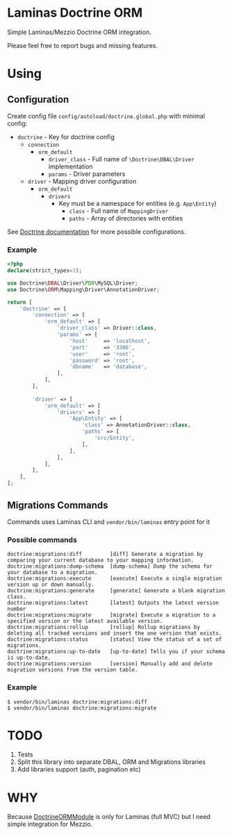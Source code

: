# Laminas Doctrine ORM

Simple Laminas/Mezzio Doctrine ORM integration.

Please feel free to report bugs and missing features.

# Using

## Configuration

Create config file `config/autoload/doctrine.global.php` with minimal config:

* `doctrine` - Key for doctrine config
    * `connection`
        * `orm_default`
            * `driver_class` - Full name of `\Doctrine\DBAL\Driver` implementation
            * `params` - Driver parameters
    * `driver` - Mapping driver configuration
        * `orm_default`
            * `drivers`
                * Key must be a namespace for entities (e.g. `App\Entity`)
                    * `class` - Full name of `MappingDriver`
                    * `paths` - Array of directories with entities
                
See [Doctrine documentation](https://www.doctrine-project.org/projects/doctrine-dbal/en/2.7/reference/configuration.html)
for more possible configurations. 

### Example
```php
<?php
declare(strict_types=1);

use Doctrine\DBAL\Driver\PDO\MySQL\Driver;
use Doctrine\ORM\Mapping\Driver\AnnotationDriver;

return [
    'doctrine' => [
        'connection' => [
            'orm_default' => [
                'driver_class' => Driver::class,
                'params' => [
                    'host'     => 'localhost',
                    'port'     => '3306',
                    'user'     => 'root',
                    'password' => 'root',
                    'dbname'   => 'database',
                ],
            ],
        ],
        
        'driver' => [
            'orm_default' => [
                'drivers' => [
                    'App\Entity' => [
                        'class' => AnnotationDriver::class,
                        'paths' => [
                            'src/Entity',
                        ],
                    ],
                ],
            ],
        ],
    ],
];
```

## Migrations Commands

Commands uses Laminas CLI and `vendor/bin/laminas` entry point for it

### Possible commands
```
doctrine:migrations:diff         [diff] Generate a migration by comparing your current database to your mapping information.
doctrine:migrations:dump-schema  [dump-schema] Dump the schema for your database to a migration.
doctrine:migrations:execute      [execute] Execute a single migration version up or down manually.
doctrine:migrations:generate     [generate] Generate a blank migration class.
doctrine:migrations:latest       [latest] Outputs the latest version number
doctrine:migrations:migrate      [migrate] Execute a migration to a specified version or the latest available version.
doctrine:migrations:rollup       [rollup] Rollup migrations by deleting all tracked versions and insert the one version that exists.
doctrine:migrations:status       [status] View the status of a set of migrations.
doctrine:migrations:up-to-date   [up-to-date] Tells you if your schema is up-to-date.
doctrine:migrations:version      [version] Manually add and delete migration versions from the version table.
```

### Example
```
$ vendor/bin/laminas doctrine:migrations:diff
$ vendor/bin/laminas doctrine:migrations:migrate
```

# TODO

1. Tests
2. Split this library into separate DBAL, ORM and Migrations libraries
3. Add libraries support (auth, pagination etc)

# WHY

Because [DoctrineORMModule](https://github.com/doctrine/DoctrineORMModule/) is only for Laminas (full MVC) but I need
simple integration for Mezzio.
